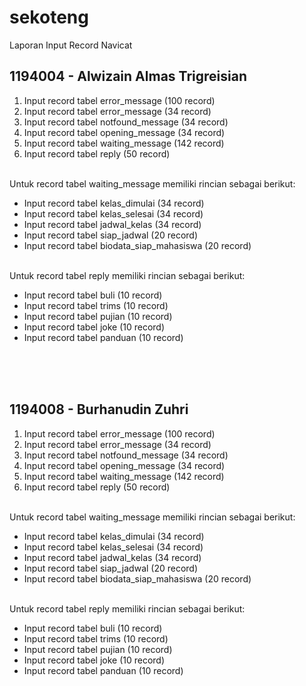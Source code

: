 # sekoteng

Laporan Input Record Navicat

## 1194004 - Alwizain Almas Trigreisian  
1. Input record tabel error_message (100 record)
2. Input record tabel error_message (34 record)
3. Input record tabel notfound_message (34 record)
4. Input record tabel opening_message (34 record)
5. Input record tabel waiting_message (142 record)
6. Input record tabel reply (50 record)
<br>
Untuk record tabel waiting_message memiliki rincian sebagai berikut:

* Input record tabel kelas_dimulai (34 record)
* Input record tabel kelas_selesai (34 record)
* Input record tabel jadwal_kelas (34 record)
* Input record tabel siap_jadwal (20 record)
* Input record tabel biodata_siap_mahasiswa (20 record)
<br>
Untuk record tabel reply memiliki rincian sebagai berikut:

* Input record tabel buli (10 record)
* Input record tabel trims (10 record)
* Input record tabel pujian (10 record)
* Input record tabel joke (10 record)
* Input record tabel panduan (10 record)
<br>
<br>
<br>

## 1194008 - Burhanudin Zuhri
1. Input record tabel error_message (100 record)
2. Input record tabel error_message (34 record)
3. Input record tabel notfound_message (34 record)
4. Input record tabel opening_message (34 record)
5. Input record tabel waiting_message (142 record)
6. Input record tabel reply (50 record)
<br>
Untuk record tabel waiting_message memiliki rincian sebagai berikut:

* Input record tabel kelas_dimulai (34 record)
* Input record tabel kelas_selesai (34 record)
* Input record tabel jadwal_kelas (34 record)
* Input record tabel siap_jadwal (20 record)
* Input record tabel biodata_siap_mahasiswa (20 record)
<br>
Untuk record tabel reply memiliki rincian sebagai berikut:

* Input record tabel buli (10 record)
* Input record tabel trims (10 record)
* Input record tabel pujian (10 record)
* Input record tabel joke (10 record)
* Input record tabel panduan (10 record)